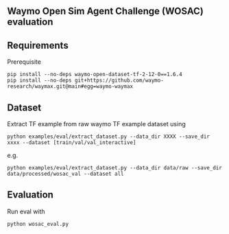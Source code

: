 ## Waymo Open Sim Agent Challenge (WOSAC) evaluation


## Requirements
Prerequisite 
```
pip install --no-deps waymo-open-dataset-tf-2-12-0==1.6.4
pip install --no-deps git+https://github.com/waymo-research/waymax.git@main#egg=waymo-waymax
```

## Dataset
Extract TF example from raw waymo TF example dataset using
```
python examples/eval/extract_dataset.py --data_dir XXXX --save_dir xxxx --dataset [train/val/val_interactive]
```

e.g.

```
python examples/eval/extract_dataset.py --data_dir data/raw --save_dir data/processed/wosac_val --dataset all
```


## Evaluation
Run eval with
```
python wosac_eval.py
```